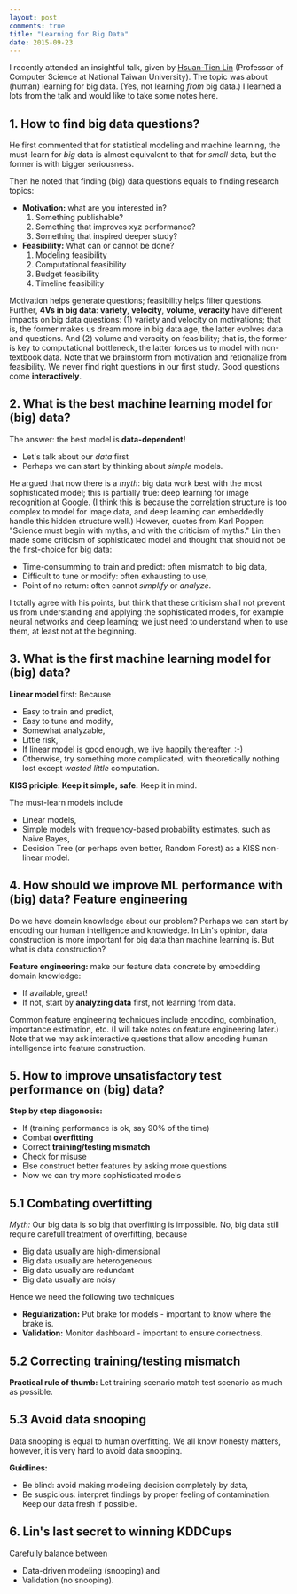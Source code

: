 ```yaml
---
layout: post
comments: true
title: "Learning for Big Data"
date: 2015-09-23
---
```


I recently attended an insightful talk, given by [Hsuan-Tien Lin](http://www.csie.ntu.edu.tw/~htlin/) (Professor of Computer Science at National Taiwan University). The topic was about (human) learning for big data. (Yes, not learning *from* big data.) I learned a lots from the talk and would like to take some notes here.

## 1. How to find big data questions?

He first commented that for statistical modeling and machine learning, the must-learn for *big* data is almost equivalent to that for *small* data, but the former is with bigger seriousness.

Then he noted that finding (big) data questions equals to finding research topics:

- **Motivation:** what are you interested in?
    1. Something publishable?
    2. Something that improves xyz performance?
    3. Something that inspired deeper study?
- **Feasibility:** What can or cannot be done?
    1. Modeling feasibility
    2. Computational feasibility
    3. Budget feasibility
    4. Timeline feasibility

Motivation helps generate questions; feasibility helps filter questions. Further, **4Vs in big data**: **variety**, **velocity**, **volume**, **veracity** have different impacts on big data questions: (1) variety and velocity on motivations; that is, the former makes us dream more in big data age, the latter evolves data and questions. And (2) volume and veracity on feasibility; that is, the former is key to computational bottleneck, the latter forces us to model with non-textbook data. Note that we brainstorm from motivation and retionalize from feasibility. We never find right questions in our first study. Good questions come **interactively**.

## 2. What is the best machine learning model for (big) data?

The answer: the best model is **data-dependent!**

- Let's talk about our *data* first
- Perhaps we can start by thinking about *simple* models.

He argued that now there is a *myth*: big data work best with the most sophisticated model; this is partially true: deep learning for image recognition at Google. (I think this is because the correlation structure is too complex to model for image data, and deep learning can embeddedly handle this hidden structure well.) However, quotes from Karl Popper: "Science must begin with myths, and with the criticism of myths." Lin then made some criticism of sophisticated model and thought that should not be the first-choice for big data:

- Time-consumming to train and predict: often mismatch to big data,
- Difficult to tune or modify: often exhausting to use,
- Point of no return: often cannot *simplify* or *analyze*.

I totally agree with his points, but think that these criticism shall not prevent us from understanding and applying the sophisticated models, for example neural networks and deep learning; we just need to understand when to use them, at least not at the beginning.

## 3. What is the first machine learning model for (big) data?

**Linear model** first: Because

- Easy to train and predict,
- Easy to tune and modify,
- Somewhat analyzable,
- Little risk,
- If linear model is good enough, we live happily thereafter. :-)
- Otherwise, try something more complicated, with theoretically nothing lost except *wasted little* computation.

**KISS priciple: Keep it simple, safe.** Keep it in mind.

The must-learn models include

- Linear models,
- Simple models with frequency-based probability estimates, such as Naive Bayes,
- Decision Tree (or perhaps even better, Random Forest) as a KISS non-linear model.

## 4. How should we improve ML performance with (big) data? Feature engineering

Do we have domain knowledge about our problem? Perhaps we can start by encoding our human intelligence and knowledge. In Lin's opinion, data construction is more important for big data than machine learning is. But what is data construction?

**Feature engineering:** make our feature data concrete by embedding domain knowledge:

- If available, great!
- If not, start by **analyzing data** first, not learning from data.

Common feature engineering techniques include encoding, combination, importance estimation, etc. (I will take notes on feature engineering later.) Note that we may ask interactive questions that allow encoding human intelligence into feature construction.

## 5. How to improve unsatisfactory test performance on (big) data?

**Step by step diagonosis:**

- If (training performance is ok, say 90% of the time)
- Combat **overfitting**
- Correct **training/testing mismatch**
- Check for misuse
- Else construct better features by asking more questions
- Now we can try more sophisticated models

## 5.1 Combating overfitting

*Myth:* Our big data is so big that overfitting is impossible. No, big data still require carefull treatment of overfitting, because

- Big data usually are high-dimensional
- Big data usually are heterogeneous
- Big data usually are redundant
- Big data usually are noisy

Hence we need the following two techniques

- **Regularization:** Put brake for models - important to know where the brake is.
- **Validation:** Monitor dashboard - important to ensure correctness.

## 5.2 Correcting training/testing mismatch

**Practical rule of thumb:** Let training scenario match test scenario as much as possible.

## 5.3 Avoid data snooping

Data snooping is equal to human overfitting. We all know honesty matters, however, it is very hard to avoid data snooping.

**Guidlines:**

- Be blind: avoid making modeling decision completely by data,
- Be suspicious: interpret findings by proper feeling of contamination. Keep our data fresh if possible.

## 6. Lin's last secret to winning KDDCups

Carefully balance between

- Data-driven modeling (snooping) and
- Validation (no snooping).

